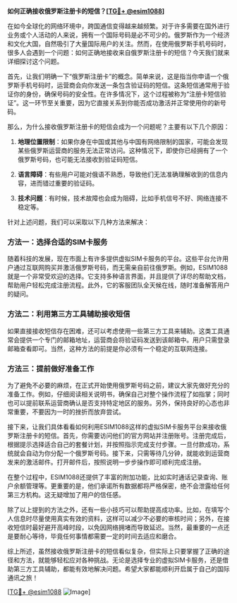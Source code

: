**如何正确接收俄罗斯注册卡的短信？[[TG💪+ @esim1088](https://t.me/s/esim1088)]**

在如今全球化的网络环境中，跨国通信变得越来越频繁。对于许多需要在国外进行业务或个人活动的人来说，拥有一个国际号码是必不可少的。俄罗斯作为一个经济和文化大国，自然吸引了大量国际用户的关注。然而，在使用俄罗斯手机号码时，很多人会遇到一个问题：如何正确地接收来自俄罗斯注册卡的短信？今天我们就来详细探讨这个问题。

首先，让我们明确一下“俄罗斯注册卡”的概念。简单来说，这是指当你申请一个俄罗斯手机号码时，运营商会向你发送一条包含验证码的短信。这条短信通常用于验证你的身份，确保号码的安全性。在许多情况下，这个过程被称为“注册卡短信验证”。这一环节至关重要，因为它直接关系到你能否成功激活并正常使用你的新号码。

那么，为什么接收俄罗斯注册卡的短信会成为一个问题呢？主要有以下几个原因：

1. **地理位置限制**：如果你身在中国或其他与中国有网络限制的国家，可能会发现某些俄罗斯运营商的服务无法正常访问。这种情况下，即使你已经拥有了一个俄罗斯号码，也可能无法接收到验证码短信。
   
2. **语言障碍**：有些用户可能对俄语不熟悉，导致他们无法准确理解收到的信息内容，进而错过重要的验证码。

3. **技术问题**：有时候，技术故障也会成为阻碍，比如手机信号不好、网络连接不稳定等。

针对上述问题，我们可以采取以下几种方法来解决：

### 方法一：选择合适的SIM卡服务

随着科技的发展，现在市面上有许多提供虚拟SIM卡服务的平台。这些平台允许用户通过互联网购买并激活俄罗斯号码，而无需亲自前往俄罗斯。例如，ESIM1088就是一个非常受欢迎的选择。它支持多种语言界面，并且提供了详尽的帮助文档，帮助用户轻松完成注册流程。此外，它的客服团队全天候在线，随时准备解答用户的疑问。

### 方法二：利用第三方工具辅助接收短信

如果直接接收短信存在困难，还可以考虑使用一些第三方工具来辅助。这类工具通常会提供一个专门的邮箱地址，运营商会将验证码发送到该邮箱中。用户只需登录邮箱查看即可。当然，这种方法的前提是你必须有一个稳定的互联网连接。

### 方法三：提前做好准备工作

为了避免不必要的麻烦，在正式开始使用俄罗斯号码之前，建议大家先做好充分的准备工作。例如，仔细阅读相关说明书，确保自己对整个操作流程了如指掌；同时也可以提前联系运营商确认是否支持特定地区的服务。另外，保持良好的心态也非常重要，不要因为一时的挫折而放弃尝试。

接下来，让我们具体看看如何利用ESIM1088这样的虚拟SIM卡服务平台来接收俄罗斯注册卡的短信。首先，你需要访问他们的官方网站并注册账号。注册完成后，根据提示选择适合自己的套餐计划，并按照指示完成支付步骤。一旦付款成功，系统就会自动为你分配一个俄罗斯号码。接下来，只需等待几分钟，就能收到运营商发来的激活邮件。打开邮件后，按照说明一步步操作即可顺利完成注册。

在整个过程中，ESIM1088还提供了丰富的附加功能，比如实时通话记录查询、账户余额管理等。更重要的是，他们承诺所有数据都将严格保密，绝不会泄露给任何第三方机构。这无疑增加了用户的信任感。

除了以上提到的方法之外，还有一些小技巧可以帮助提高成功率。比如，在填写个人信息时尽量使用真实有效的资料，这样可以减少不必要的审核时间；另外，在接收短信时最好避开高峰时段，以免因网络拥堵而导致延迟。当然，最重要的一点还是要耐心等待，毕竟任何事情都需要一定的时间去适应和磨合。

综上所述，虽然接收俄罗斯注册卡的短信看似复杂，但实际上只要掌握了正确的途径和方法，就能够轻松应对各种挑战。无论是选择专业的虚拟SIM卡服务，还是借助第三方工具辅助，都能有效地解决问题。希望大家都能顺利开启属于自己的国际通讯之旅！

[[TG💪+ @esim1088](https://t.me/s/esim1088) ![Image](https://i.postimg.cc/4NQfJmqS/Snipaste-2025-05-13-00-14-12.png)]